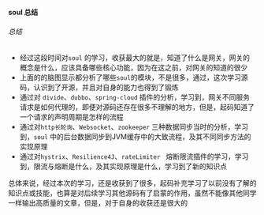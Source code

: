 #### soul 总结



###### 总结

* 经过这段时间对`soul` 的学习，收获最大的就是，知道了什么是网关，网关的概念是什么，应该具备哪些核心功能，因为在这之前，对网关的知道的很少
* 上面的的脑图显示都分析了哪些`soul`的模块，不是很多，通过，这次学习源码，认识到了开源，并且对自身的能力也得到了锻炼
* 通过对 `divide`、`dubbo`、`spring-cloud` 插件的分析，学习到，网关不同服务请求是如何代理的，即便对源码还存在很多不理解的地方，但是，起码知道了一个请求的声明周期是怎样的流程
* 通过对`http长轮询`、`Websocket`、`zookeeper` 三种数据同步当时的分析，学习到，`soul` 中的后台数据同步到JVM缓存中的大致流程，及其不同同步方法的实现原理
* 通过对`hystrix`、`Resilience4J`、`rateLimiter ` 熔断限流插件的学习，学习到，限流与熔断是什么，及其实现原理是什么，学习到了新的知识点

总体来说，经过本次的学习，还是收获到了很多，起码补充学习了以前没有了解的知识点或技能，也算是对后续学习其他源码有了启蒙的作用，虽然不能像其他同学一样输出高质量的文章，但是，对于自身的收获还是很大的

